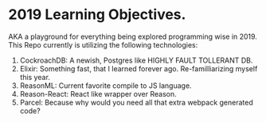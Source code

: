 # 2019 Learning Objectives.

AKA a playground for everything being explored programming wise in 2019. 
This Repo currently is utilizing the following technologies:

1. CockroachDB: A newish, Postgres like HIGHLY FAULT TOLLERANT DB.
1. Elixir: Something fast, that I learned forever ago. Re-familliarizing myself this year.
1. ReasonML: Current favorite compile to JS language.
1. Reason-React: React like wrapper over Reason.
1. Parcel: Because why would you need all that extra webpack generated code?
